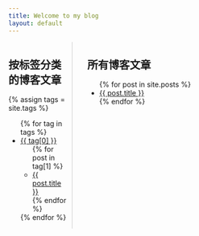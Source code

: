```yaml
---
title: Welcome to my blog
layout: default
---
```


<div style="display: flex; flex-direction: row; gap: 20px;">
  <!-- 左侧：标签分类 -->
  <aside style="width: 25%; border-right: 1px solid #ccc; padding-right: 10px;">
    <h2>按标签分类的博客文章</h2>
    {% assign tags = site.tags %}
    <ul>
      {% for tag in tags %}
        <li>
          <a href="#{{ tag[0] }}">{{ tag[0] }}</a>
          <ul>
            {% for post in tag[1] %}
              <li><a href="{{ site.baseurl }}{{ post.url }}">{{ post.title }}</a></li>
            {% endfor %}
          </ul>
        </li>
      {% endfor %}
    </ul>
  </aside>

  <!-- 右侧：所有博客文章 -->
  <main style="width: 75%; padding-left: 10px;">
    <h2>所有博客文章</h2>
    <ul>
      {% for post in site.posts %}
        <li><a href="{{ site.baseurl }}{{ post.url }}">{{ post.title }}</a></li>
      {% endfor %}
    </ul>
  </main>
</div>